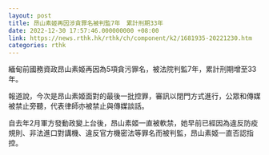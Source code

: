 ```yaml
---
layout: post
title: 昂山素姬再因涉貪罪名被判監7年　累計刑期33年
date: 2022-12-30 17:57:46.000000000 +08:00
link: https://news.rthk.hk/rthk/ch/component/k2/1681935-20221230.htm
categories: rthk
---
```


緬甸前國務資政昂山素姬再因為5項貪污罪名，被法院判監7年，累計刑期增至33年。

報道說，今次是昂山素姬面對的最後一批控罪，審訊以閉門方式進行，公眾和傳媒被禁止旁聽，代表律師亦被禁止與傳媒談話。

自去年2月軍方發動政變上台後，昂山素姬一直被軟禁，她早前已經因為違反防疫規則、非法進口對講機、違反官方機密法等罪名而被判監，昂山素姬一直否認指控。
